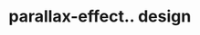# parallax-effect.. design                                                                                                                          

